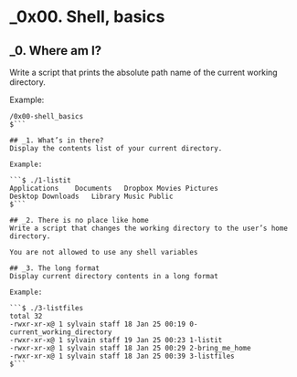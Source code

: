 # _0x00. Shell, basics

## _0. Where am I?
Write a script that prints the absolute path name of the current working directory.

Example:
```$ ./0-current_working_directory
/0x00-shell_basics
$```

## _1. What’s in there?
Display the contents list of your current directory.

Example:

```$ ./1-listit
Applications    Documents   Dropbox Movies Pictures
Desktop Downloads   Library Music Public
$```

## _2. There is no place like home
Write a script that changes the working directory to the user’s home directory.

You are not allowed to use any shell variables

## _3. The long format
Display current directory contents in a long format

Example:

```$ ./3-listfiles
total 32
-rwxr-xr-x@ 1 sylvain staff 18 Jan 25 00:19 0-current_working_directory
-rwxr-xr-x@ 1 sylvain staff 19 Jan 25 00:23 1-listit
-rwxr-xr-x@ 1 sylvain staff 18 Jan 25 00:29 2-bring_me_home
-rwxr-xr-x@ 1 sylvain staff 18 Jan 25 00:39 3-listfiles
$```
